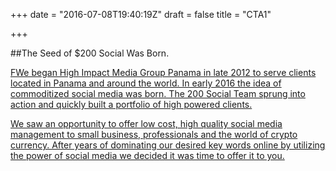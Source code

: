 +++
date = "2016-07-08T19:40:19Z"
draft = false
title = "CTA1"

+++
<div class="Information-info">
##The Seed of $200 Social Was Born.

<a href="#" class="u-btn u-btn-x-large theme-btn-primary">FWe began High Impact Media Group Panama in late 2012 to serve clients located in Panama and around the world. In early 2016 the idea of commoditized social media was born. The 200 Social Team sprung into action and quickly built a portfolio of high powered clients.

We saw an opportunity to offer low cost, high quality social media management to small business, professionals and the world of crypto currency. After years of dominating our desired key words online by utilizing the power of social media we decided it was time to offer it to you.
<br></a>
</div>
